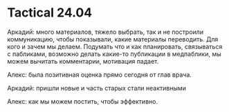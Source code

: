 # Tactical 24.04

Аркадий: много материалов, тяжело выбрать, так и не построили коммуникацию, чтобы показывали, какие материалы переводить. Для кого и зачем мы делаем. Подумать что и как планировать, связываться с пабликами, возможно делать какие-то публикации в медпаблики, мы можем вычитать комментарии, мотивация падает.

Алекс: была позитивная оценка прямо сегодня от глав врача.

Аркадий: пришли новые и часть старых стали неактивными

Алекс: как мы можем постить, чтобы эффективно. 



